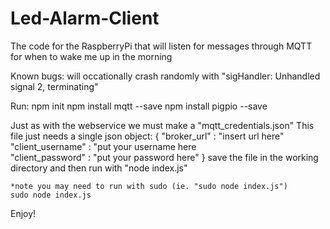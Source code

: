 # Led-Alarm-Client
The code for the RaspberryPi that will listen for messages through MQTT for when to wake me up in the morning

Known bugs:
  will occationally crash randomly with 
	"sigHandler: Unhandled signal 2, terminating"



Run: 
	npm init
	npm install mqtt --save
	npm install pigpio --save

  Just as with the webservice we must make a "mqtt_credentials.json"
  This file just needs a single json object:
 		{
		   "broker_url" : "insert url here"
		   "client_username" : "put your username here	
         	   "client_password" : "put your password here"
		}
  save the file in the working directory and then run with "node index.js"

	*note you may need to run with sudo (ie. "sudo node index.js")
	sudo node index.js

Enjoy!